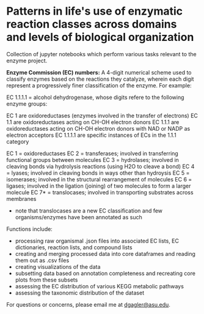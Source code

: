 # Patterns in life's use of enzymatic reaction classes across domains and levels of biological organization

Collection of jupyter notebooks which perform various tasks relevant to the enzyme project. 

**Enzyme Commission (EC) numbers:** A 4-digit numerical scheme used to classify enzymes based on the reactions they catalyze, wherein each digit represent a progressively finer classification of the enzyme. For example:

EC 1.1.1.1 = alcohol dehydrogenase, whose digits refere to the following enzyme groups:

EC 1 are oxidoreductases (enzymes involved in the transfer of electrons)
EC 1.1 are oxidoreductases acting on CH-OH electron donors
EC 1.1.1 are oxidoreductases acting on CH-OH electron donors with NAD or NADP as electron acceptors
EC 1.1.1.1 are specific instances of ECs in the 1.1.1 category

EC 1 = oxidoreductases
EC 2 = transferases; involved in transferring functional groups between molecules
EC 3 = hydrolases; involved in cleaving bonds via hydrolysis reactions (using H2O to cleave a bond)
EC 4 = lyases; involved in cleaving bonds in ways other than hydroysis
EC 5 = isomerases; involved in the structural rearrangement of molecules
EC 6 = ligases; involved in the ligation (joining) of two molecules to form a larger molecule
EC 7* = translocases; involved in transporting substrates across membranes

* note that translocases are a new EC classification and few organisms/enzymes have been annotated as such

Functions include:
- processing raw organismal .json files into associated EC lists, EC dictionaries, reaction lists, and compound lists
- creating and merging processed data into core dataframes and reading them out as .csv files
- creating visualizations of the data
- subsetting data based on annotation completeness and recreating core plots from these subsets
- assessing the EC distribution of various KEGG metabolic pathways
- assessing the taxonomic distribution of the dataset

For questions or concerns, please email me at dgagler@asu.edu.
